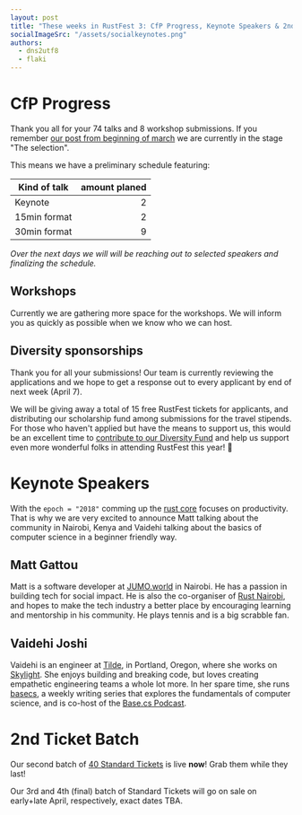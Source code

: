 ```yaml
---
layout: post
title: "These weeks in RustFest 3: CfP Progress, Keynote Speakers & 2nd Ticket Batch"
socialImageSrc: "/assets/socialkeynotes.png"
authors:
  - dns2utf8
  - flaki
---
```


# CfP Progress

Thank you all for your 74 talks and 8 workshop submissions.
If you remember [our post from beginning of march](/this-week-in-rustfest-1-anonymouse-abstract-first-batch-locals) we are currently in the stage "The selection".

This means we have a preliminary schedule featuring:

| Kind of talk  | amount planed |
| ------------- | -------------:|
| Keynote       | 2             |
| 15min format  | 2             |
| 30min format  | 9             |

_Over the next days we will will be reaching out to selected speakers and finalizing the schedule._

## Workshops

Currently we are gathering more space for the workshops.
We will inform you as quickly as possible when we know who we can host.

## Diversity sponsorships

Thank you for all your submissions! Our team is currently reviewing the applications and we hope to get a response out to every applicant by end of next week (April 7).

We will be giving away a total of 15 free RustFest tickets for applicants, and distributing our scholarship fund among submissions for the travel stipends. For those who haven't applied but have the means to support us, this would be an excellent time to [contribute to our Diversity Fund](https://ti.to/asquera-event-ug/rustfest-paris-2018/) and help us support even more wonderful folks in attending RustFest this year! 💖


# Keynote Speakers

With the `epoch = "2018"` comming up the [rust core](https://blog.rust-lang.org/2018/03/12/roadmap.html) focuses on productivity.
That is why we are very excited to announce Matt talking about the community in Nairobi, Kenya and Vaidehi talking about the basics of computer science in a beginner friendly way.

## Matt Gattou

Matt is a software developer at [JUMO.world](https://jumo.world/) in Nairobi. He has a passion in building tech for social impact.
He is also the co-organiser of [Rust Nairobi](https://www.meetup.com/Rust-Nairobi/), and hopes to make the tech industry a better place by encouraging learning and mentorship in his community.
He plays tennis and is a big scrabble fan.


## Vaidehi Joshi

Vaidehi is an engineer at [Tilde](http://www.tilde.io/), in Portland, Oregon, where she works on [Skylight](https://www.skylight.io/). She enjoys building and breaking code, but loves creating empathetic engineering teams a whole lot more.
In her spare time, she runs [basecs](https://medium.com/basecs), a weekly writing series that explores the fundamentals of computer science, and is co-host of the [Base.cs Podcast](https://www.codenewbie.org/basecs).


# 2nd Ticket Batch

Our second batch of [40 Standard Tickets](https://ti.to/asquera-event-ug/rustfest-paris-2018/) is live **now**! Grab them while they last!

Our 3rd and 4th (final) batch of Standard Tickets will go on sale on early+late April, respectively, exact dates TBA.
